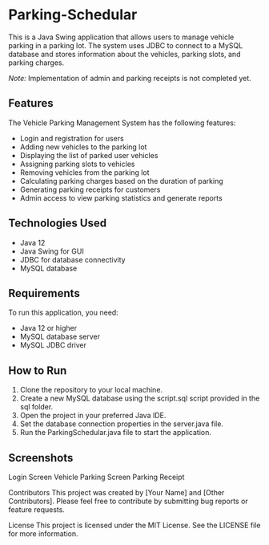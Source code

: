 # Parking-Schedular

This is a Java Swing application that allows users to manage vehicle parking in a parking lot. The system uses JDBC to connect to a MySQL database and stores information about the vehicles, parking slots, and parking charges.

_Note:_ Implementation of admin and parking receipts is not completed yet.

## Features

The Vehicle Parking Management System has the following features:

- Login and registration for users
- Adding new vehicles to the parking lot
- Displaying the list of parked user vehicles
- Assigning parking slots to vehicles
- Removing vehicles from the parking lot
- Calculating parking charges based on the duration of parking
- Generating parking receipts for customers
- Admin access to view parking statistics and generate reports

## Technologies Used

- Java 12
- Java Swing for GUI
- JDBC for database connectivity
- MySQL database

## Requirements

To run this application, you need:

- Java 12 or higher
- MySQL database server
- MySQL JDBC driver

## How to Run

1. Clone the repository to your local machine.
2. Create a new MySQL database using the script.sql script provided in the sql folder.
3. Open the project in your preferred Java IDE.
4. Set the database connection properties in the server.java file.
5. Run the ParkingSchedular.java file to start the application.

## Screenshots

Login Screen
Vehicle Parking Screen
Parking Receipt

Contributors
This project was created by [Your Name] and [Other Contributors]. Please feel free to contribute by submitting bug reports or feature requests.

License
This project is licensed under the MIT License. See the LICENSE file for more information.

